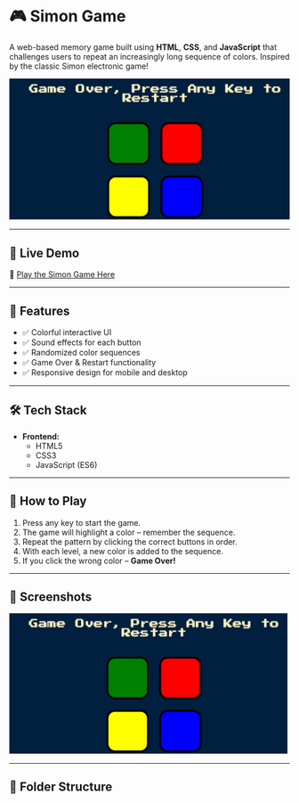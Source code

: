 # 🎮 Simon Game

A web-based memory game built using **HTML**, **CSS**, and **JavaScript** that challenges users to repeat an increasingly long sequence of colors. Inspired by the classic Simon electronic game!

![Simon Game Screenshot](https://raw.githubusercontent.com/Nancygupta0911/Simon-Game/main/screenshot.png)

---

## 🚀 Live Demo

🔗 [Play the Simon Game Here](https://nancygupta0911.github.io/Simon-Game/)  

---

## 📌 Features

- ✅ Colorful interactive UI
- ✅ Sound effects for each button
- ✅ Randomized color sequences
- ✅ Game Over & Restart functionality
- ✅ Responsive design for mobile and desktop

---

## 🛠️ Tech Stack

- **Frontend:**  
  - HTML5  
  - CSS3  
  - JavaScript (ES6)

---

## 🎯 How to Play

1. Press any key to start the game.
2. The game will highlight a color – remember the sequence.
3. Repeat the pattern by clicking the correct buttons in order.
4. With each level, a new color is added to the sequence.
5. If you click the wrong color – **Game Over!**

---

## 📸 Screenshots

<img src="https://raw.githubusercontent.com/Nancygupta0911/Simon-Game/main/screenshot.png" alt="Game Screenshot" width="500">

---

## 📁 Folder Structure

